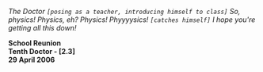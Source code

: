 _The Doctor_ _`[posing as a teacher, introducing himself to class]` So, physics! Physics, eh? Physics! Phyyyysics! `[catches himself]` I hope you're getting all this down!_

**School Reunion  
Tenth Doctor - [2.3]  
29 April 2006**
